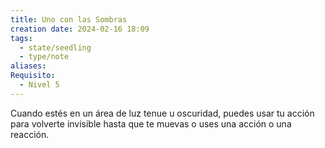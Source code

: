 ```yaml
---
title: Uno con las Sombras
creation date: 2024-02-16 18:09
tags:
  - state/seedling
  - type/note
aliases: 
Requisito:
  - Nivel 5
---
```

Cuando estés en un área de luz tenue u oscuridad, puedes usar tu acción para volverte invisible hasta que te muevas o uses una acción o una reacción.





